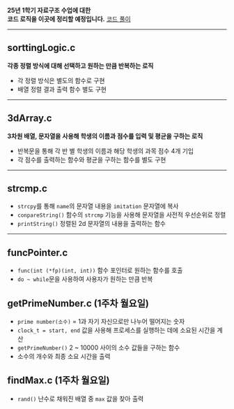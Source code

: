 **25년 1학기 자료구조 수업에 대한<br>
코드 로직을 이곳에 정리할 예정입니다.**
<a href="https://velog.io/@zeew00/series/C%EC%96%B8%EC%96%B4">코드 풀이</a>

---
## sorttingLogic.c

**각종 정렬 방식에 대해 선택하고 원하는 만큼 반복하는 로직**
- 각 정렬 방식은 별도의 함수로 구현
- 배열 정렬 결과 출력 함수 별도 구현
---
## 3dArray.c

**3차원 배열, 문자열을 사용해 학생의 이름과 점수를 입력 및 평균을 구하는 로직**
- 반복문을 통해 각 반 별 학생의 이름과 해당 학생의 과목 점수 4개 기입
- 각 점수를 출력하는 함수와 평균을 구하는 함수를 별도 구현
---
## strcmp.c
- `strcpy`를 통해 `name`의 문자열 내용을 `imitation` 문자열에 복사
- `conpareString()` 함수의 `strcmp` 기능을 사용해 문자열을 사전적 우선순위로 정렬
- `printString()` 정렬된 2d 문자열의 내용을 출력하는 함수
---
## funcPointer.c
- `func(int (*fp)(int, int))` 함수 포인터로 원하는 함수를 호출
- `do ~ while`문을 사용하여 사용자가 원하는 만큼 반복

## getPrimeNumber.c (1주차 월요일)
- `prime number(소수)` = 1과 자기 자신으로만 나누어 떨어지는 숫자
- `clock_t = start, end` 값을 사용해 프로세스를 실행하는 데에 소요된 시간을 계산
- `getPrimeNumber()` 2 ~ 10000 사이의 소수 값들을 구하는 함수
- 소수의 개수와 최종 소요 시간을 출력

## findMax.c (1주차 월요일)
- `rand()` 난수로 채워진 배열 중 `max` 값을 찾아 출력
